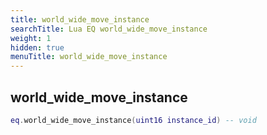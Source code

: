 ```yaml
---
title: world_wide_move_instance
searchTitle: Lua EQ world_wide_move_instance
weight: 1
hidden: true
menuTitle: world_wide_move_instance
---
```

## world_wide_move_instance
```lua
eq.world_wide_move_instance(uint16 instance_id) -- void
```